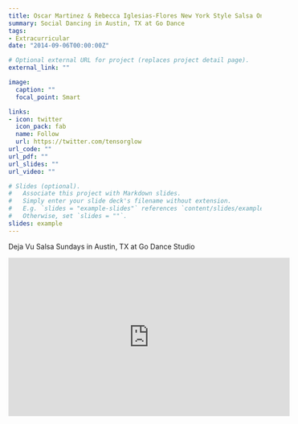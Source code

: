 ```yaml
---
title: Oscar Martinez & Rebecca Iglesias-Flores New York Style Salsa On2
summary: Social Dancing in Austin, TX at Go Dance
tags:
- Extracurricular
date: "2014-09-06T00:00:00Z"

# Optional external URL for project (replaces project detail page).
external_link: ""

image:
  caption: ""
  focal_point: Smart

links:
- icon: twitter
  icon_pack: fab
  name: Follow
  url: https://twitter.com/tensorglow
url_code: ""
url_pdf: ""
url_slides: ""
url_video: ""

# Slides (optional).
#   Associate this project with Markdown slides.
#   Simply enter your slide deck's filename without extension.
#   E.g. `slides = "example-slides"` references `content/slides/example-slides.md`.
#   Otherwise, set `slides = ""`.
slides: example
---
```


Deja Vu Salsa Sundays in Austin, TX at Go Dance Studio

<iframe width="560" height="315" src="https://www.youtube.com/embed/hlEDi1ARiC8" frameborder="0" allow="accelerometer; autoplay; encrypted-media; gyroscope; picture-in-picture" allowfullscreen></iframe>